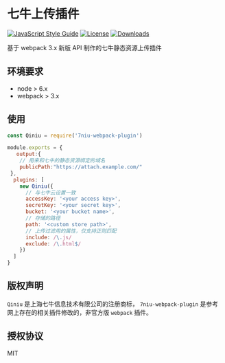 # 七牛上传插件

[![JavaScript Style Guide](https://img.shields.io/badge/code_style-standard-brightgreen.svg)](https://standardjs.com)
[![License](https://img.shields.io/npm/l/7niu-webpack-plugin.svg)](https://www.npmjs.com/package/7niu-webpack-plugin)
[![Downloads](https://img.shields.io/npm/dm/7niu-webpack-plugin.svg)](https://www.npmjs.com/package/7niu-webpack-plugin)

基于 webpack 3.x 新版 API 制作的七牛静态资源上传插件

## 环境要求

* node > 6.x
* webpack > 3.x

## 使用

```javascript
const Qiniu = require('7niu-webpack-plugin')

module.exports = {
   output:{
    // 用来和七牛的静态资源绑定的域名 
    publicPath:"https://attach.example.com/"
 },
  plugins: [
    new Qiniu({
      // 与七牛云设置一致
      accessKey: '<your access key>',
      secretKey: '<your secret key>',
      bucket: '<your bucket name>',
      // 存储的路径
      path: '<custom store path>',
      // 上传过滤用的属性，仅支持正则匹配
      include: /\.js/
      exclude: /\.html$/
    })
  ]
}
```

## 版权声明

`Qiniu` 是上海七牛信息技术有限公司的注册商标， `7niu-webpack-plugin` 是参考网上存在的相关插件修改的，非官方版 `webpack` 插件。

## 授权协议

MIT

[qiniu-webpack-plugin]: https://github.com/longtian/qiniu-webpack-plugin
